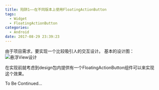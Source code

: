 ```yaml
---
title: 陷阱1——在不同版本上使用FloatingActionButton
tags:
  - Widget
  - FloatingActionButton
categories:
  - Android
date: 2017-08-29 23:39:23
---
```


由于项目需求，要实现一个比较吸引人的交互设计。
基本的设计图：
![悬浮View设计](/images/Trap-Of-Using-FloatingActionButton-on-different-android/origin_design.png  "理想布局设计")

在实现前就考虑到design包内提供有一个FloatingActionButton组件可以来实现这个效果。

To Be Continued...